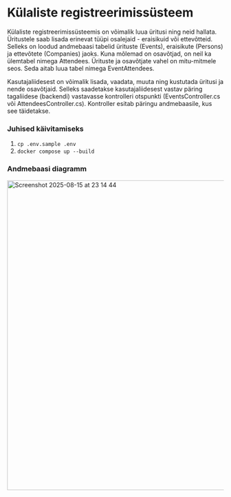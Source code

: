 # Külaliste registreerimissüsteem

Külaliste registreerimissüsteemis on võimalik luua üritusi ning neid hallata. Üritustele saab lisada erinevat tüüpi osalejaid - eraisikuid või ettevõtteid. Selleks on loodud andmebaasi tabelid ürituste (Events), eraisikute (Persons) ja ettevõtete (Companies) jaoks. Kuna mõlemad on osavõtjad, on neil ka ülemtabel nimega Attendees. Ürituste ja osavõtjate vahel on mitu-mitmele seos. Seda aitab luua tabel nimega EventAttendees. 

Kasutajaliidesest on võimalik lisada, vaadata, muuta ning kustutada üritusi ja nende osavõtjaid. Selleks saadetakse kasutajaliidesest vastav päring tagaliidese (backendi) vastavasse kontrolleri otspunkti (EventsController.cs või AttendeesController.cs). Kontroller esitab päringu andmebaasile, kus see täidetakse.

### Juhised käivitamiseks

1. `cp .env.sample .env`
2. `docker compose up --build`

### Andmebaasi diagramm
<img width="1242" height="720" alt="Screenshot 2025-08-15 at 23 14 44" src="https://github.com/user-attachments/assets/b9b73794-e3eb-4b45-a37c-bfeceefcdcf6" />

